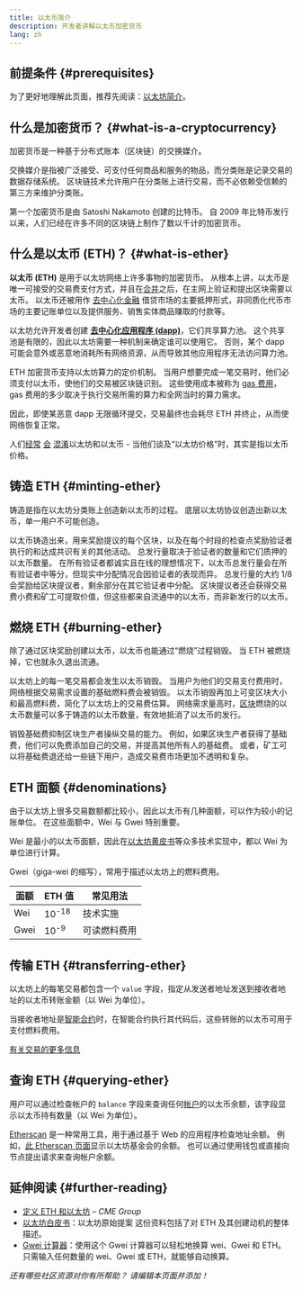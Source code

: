 ```yaml
---
title: 以太币简介
description: 开发者讲解以太币加密货币
lang: zh
---
```


## 前提条件 {#prerequisites}

为了更好地理解此页面，推荐先阅读：[以太坊简介](/developers/docs/intro-to-ethereum/)。

## 什么是加密货币？ {#what-is-a-cryptocurrency}

加密货币是一种基于分布式账本（区块链）的交换媒介。

交换媒介是指被广泛接受、可支付任何商品和服务的物品，而分类账是记录交易的数据存储系统。 区块链技术允许用户在分类账上进行交易，而不必依赖受信赖的第三方来维护分类账。

第一个加密货币是由 Satoshi Nakamoto 创建的比特币。 自 2009 年比特币发行以来，人们已经在许多不同的区块链上制作了数以千计的加密货币。

## 什么是以太币 (ETH)？ {#what-is-ether}

**以太币 (ETH)** 是用于以太坊网络上许多事物的加密货币。 从根本上讲，以太币是唯一可接受的交易费支付方式，并且在[合并](/roadmap/merge)之后，在主网上验证和提出区块需要以太币。 以太币还被用作 [去中心化金融](/defi) 借贷市场的主要抵押形式，非同质化代币市场的主要记账单位以及提供服务、销售实体商品赚取的付款等。

以太坊允许开发者创建 [**去中心化应用程序 (dapp)**](/developers/docs/dapps)，它们共享算力池。 这个共享池是有限的，因此以太坊需要一种机制来确定谁可以使用它。 否则，某个 dapp 可能会意外或恶意地消耗所有网络资源，从而导致其他应用程序无法访问算力池。

ETH 加密货币支持以太坊算力的定价机制。 当用户想要完成一笔交易时，他们必须支付以太币，使他们的交易被区块链识别。 这些使用成本被称为 [gas 费用](/developers/docs/gas/)，gas 费用的多少取决于执行交易所需的算力和全网当时的算力需求。

因此，即使某恶意 dapp 无限循环提交，交易最终也会耗尽 ETH 并终止，从而使网络恢复正常。

人们[经常](https://www.reuters.com/article/us-crypto-currencies-lending-insight-idUSKBN25M0GP#:~:text=price%20of%20ethereum) [会](https://abcnews.go.com/Business/bitcoin-slumps-week-low-amid-renewed-worries-chinese/story?id=78399845#:~:text=cryptocurrencies%20including%20ethereum) [混淆](https://www.cnn.com/2021/03/14/tech/nft-art-buying/index.html#:~:text=price%20of%20ethereum)以太坊和以太币 - 当他们谈及“以太坊价格”时，其实是指以太币价格。

## 铸造 ETH {#minting-ether}

铸造是指在以太坊分类账上创造新以太币的过程。 底层以太坊协议创造出新以太币，单一用户不可能创造。

以太币铸造出来，用来奖励提议的每个区块，以及在每个时段的检查点奖励验证者执行的和达成共识有关的其他活动。 总发行量取决于验证者的数量和它们质押的以太币数量。 在所有验证者都诚实且在线的理想情况下，以太币总发行量会在所有验证者中等分，但现实中分配情况会因验证者的表现而异。 总发行量的大约 1/8 会奖励给区块提议者，剩余部分在其它验证者中分配。 区块提议者还会获得交易费小费和矿工可提取价值，但这些都来自流通中的以太币，而非新发行的以太币。

## 燃烧 ETH {#burning-ether}

除了通过区块奖励创建以太币，以太币也能通过“燃烧”过程销毁。 当 ETH 被燃烧掉，它也就永久退出流通。

以太坊上的每一笔交易都会发生以太币销毁。 当用户为他们的交易支付费用时，网络根据交易需求设置的基础燃料费会被销毁。 以太币销毁再加上可变区块大小和最高燃料费，简化了以太坊上的交易费估算。 网络需求量高时，[区块](https://etherscan.io/block/12965263)燃烧的以太币数量可以多于铸造的以太币数量，有效地抵消了以太币的发行。

销毁基础费抑制区块生产者操纵交易的能力。 例如，如果区块生产者获得了基础费，他们可以免费添加自己的交易，并提高其他所有人的基础费。 或者，矿工可以将基础费退还给一些链下用户，造成交易费市场更加不透明和复杂。

## ETH 面额 {#denominations}

由于以太坊上很多交易数额都比较小，因此以太币有几种面额，可以作为较小的记账单位。 在这些面额中，Wei 与 Gwei 特别重要。

Wei 是最小的以太币面额，因此在[以太坊黄皮书](https://ethereum.github.io/yellowpaper/paper.pdf)等众多技术实现中，都以 Wei 为单位进行计算。

Gwei（giga-wei 的缩写），常用于描述以太坊上的燃料费用。

| 面额 | ETH 值           | 常见用法     |
| ---- | ---------------- | ------------ |
| Wei  | 10<sup>-18</sup> | 技术实施     |
| Gwei | 10<sup>-9</sup>  | 可读燃料费用 |

## 传输 ETH {#transferring-ether}

以太坊上的每笔交易都包含一个 `value` 字段，指定从发送者地址发送到接收者地址的以太币转账金额（以 Wei 为单位）。

当接收者地址是[智能合约](/developers/docs/smart-contracts/)时，在智能合约执行其代码后，这些转账的以太币可用于支付燃料费用。

[有关交易的更多信息](/developers/docs/transactions/)

## 查询 ETH {#querying-ether}

用户可以通过检查帐户的 `balance` 字段来查询任何[帐户](/developers/docs/accounts/)的以太币余额，该字段显示以太币持有数量（以 Wei 为单位）。

[Etherscan](https://etherscan.io) 是一种常用工具，用于通过基于 Web 的应用程序检查地址余额。 例如，[此 Etherscan 页面](https://etherscan.io/address/0xde0b295669a9fd93d5f28d9ec85e40f4cb697bae)显示以太坊基金会的余额。 也可以通过使用钱包或直接向节点提出请求来查询帐户余额。

## 延伸阅读 {#further-reading}

- [定义 ETH 和以太坊](https://www.cmegroup.com/education/courses/introduction-to-ether/defining-ether-and-ethereum.html) – _CME Group_
- [以太坊白皮书](/whitepaper/)：以太坊原始提案 这份资料包括了对 ETH 及其创建动机的整体描述。
- [Gwei 计算器](https://www.alchemy.com/gwei-calculator)：使用这个 Gwei 计算器可以轻松地换算 wei、Gwei 和 ETH。 只需输入任何数量的 wei、Gwei 或 ETH，就能够自动换算。

_还有哪些社区资源对你有所帮助？ 请编辑本页面并添加！_
